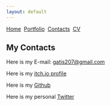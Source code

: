 ```yaml
---
layout: default
---
```


[Home](./)&nbsp;&nbsp;[Portfolio](./portfolio.html)&nbsp;&nbsp;[Contacts](./Contacts.html)&nbsp;&nbsp;[CV](./CV.html)

## My Contacts

Here is my E-mail: gatis207@gmail.com

Here is my [itch.io profile](https://generalshnitsel.itch.io/)

Here is my [Github](https://github.com/GeneralShnitsel)

Here is my personal [Twitter](https://twitter.com/Shnitsel1)



